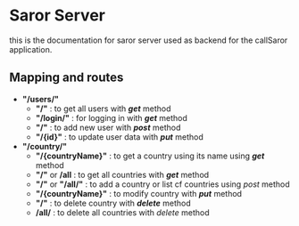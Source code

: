# Saror Server
this is the documentation for saror server used as backend for the callSaror application.
## Mapping and routes
- **"/users/"**
    - **"/"** : to get all users with **_get_** method
    - **"/login/"** : for logging in with **_get_** method
    - **"/"** : to add new user with **_post_** method
    - **"/{id}"** : to update user data with **_put_** method
- **"/country/"**
  - **"/{countryName}"** : to get a country using its name using **_get_** method
  - **"/"** or **/all** : to get all countries with **_get_** method
  - **"/"** or **"/all/"** : to add a country or list cf countries using _post_ method
  - **"/{countryName}"** : to modify country with **_put_** method
  - **"/"** : to delete country  with **_delete_** method
  - **/all/** :  to delete all countries with _delete_ method
